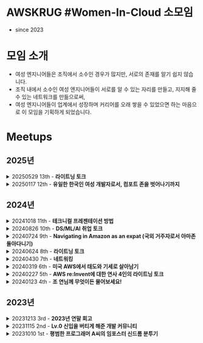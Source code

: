 # AWSKRUG #Women-In-Cloud 소모임

- since 2023


# 모임 소개

- 여성 엔지니어들은 조직에서 소수인 경우가 많지만, 서로의 존재를 알기 쉽지 않습니다.
- 조직 내에서 소수인 여성 엔지니어들이 서로를 알 수 있는 자리를 만들고, 지지해 줄 수 있는 네트워크를 만듦으로써,
- 여성 엔지니어들이 업계에서 성장하며 커리어를 오래 쌓을 수 있었으면 하는 마음으로 이 모임을 기획하게 되었습니다. 


# Meetups
## 2025년

<details>
  <summary>20250529 13th - <b>라이트닝 토크 </b></summary>

  - **주최**
    - [AWSKRUG Women In Cloud - 열 세 번째 모임](https://www.meetup.com/awskrug/events/307782571/)
    - 일시 : 2025년 05월 29일 목요일 19:30 ~ 21:00
    - 장소 : 서울 강남구 테헤란로 231 센터필드 18F 100,101호
  - **주제**
    - Main Session
      - MCP 이해와 활용: 개발 생산성을 높이는 새로운 방법 - [`손수연`]()
      - ALB를 활용한 하이브리드 클라우드 자동 장애 전환 구조 설계 경험 - [`장수정`]()
      - [MSA를 도입하면서 느꼈던 경험](./files/250529_MSA_남혜민.pdf) - [`남혜민`](https://www.linkedin.com/in/heyden-nam/)
    - Networking
</details>
<details>
  <summary>20250117 12th - <b>유일한 한국인 여성 개발자로서, 컴포트 존을 벗어나기까지 </b></summary>

  - **주최**
    - [AWSKRUG Women In Cloud - 열 두 번째 모임](https://www.meetup.com/awskrug/events/305434782/)
    - 일시 : 2025년 01월 17일 금요일 19:30 ~ 21:00
    - 장소 : 무신사캠퍼스 (서울 성동구 아차산로 11길 무신사캠퍼스 N1 2층 201호)
  - **주제**
    - Main Session
      - 유일한 한국인 여성 개발자로서, 컴포트 존을 벗어나기까지 - [`김나헌`](https://www.linkedin.com/in/na-heon-kim-03bb1511b/)
    - Networking
</details>


## 2024년
<details>
  <summary>20241018 11th - <b>테크니컬 프레젠테이션 방법 </b></summary>

  - **주최**
    - [AWSKRUG Women In Cloud - Tech Voice for Women](https://www.meetup.com/awskrug/events/302919717/)
    - 일시 : 2024년 10월 18일 금요일 19:00 ~ 21:00
    - 장소 : 서울 성동구 아차산로 11길 무신사캠퍼스 N1 2층 201호
  - **주제**
    - Main Session
      - 테크니컬 프레젠테이션 방법 - [`Jisun (Audrey) Kim`](https://www.linkedin.com/in/audreykimjisun/)
        - Mastering Technical Presentations: Unlocking the Power of Communication
        - 기술 발표에서 핵심적으로 생각해야 하는 것들, 발표를 도와주는 도구 등을 공유합니다.
    - Practice
      - 강연 이후 실습지를 활용하여, 자신만의 노하우를 기술 발표로 구체화할 예정입니다.
</details>
<details>
  <summary>20240826 10th - <b>DS/ML/AI 취업 토크 </b></summary>

  - **주최**
    - [AWSKRUG Women In Cloud - 10번째 모임](https://www.meetup.com/awskrug/events/302920041/)
    - 일시 : 2024년 8월 26일 월요일 19:00 ~ 21:00
    - 장소 : 서울시 성동구 연무장길 83 (무신사 캠퍼스 E1) 4층 라운지
  - **주제**
    - Main Session
      - DS/ML/AI 취업 토크 - [`양파`](https://www.facebook.com/seattleyangpa)
        - (미국 시장 중심으로) AL/ML/DS 직종에 대한 이해, 잡마켓, 인터뷰 방식과 실제 하는 업무에 대해 공유해주실 예정입니다
        - AL/ML/DS 직종에 관심있는 예비 혹은 타직군 엔지니어, 미국 시장에 관심이 있는 AL/ML/DS 업계 엔지니어 분들의 많은 참여 부탁드립니다
    - Networking
</details>
<details>
  <summary>20240724 9th - <b> Navigating in Amazon as an expat (국외 거주자로서 아마존 돌아다니기) </b></summary>

  - **주최**
    - [AWSKRUG Women In Cloud - 9번째 모임](https://www.meetup.com/awskrug/events/302207817/)
    - 일시 : 2024년 7월 24일 수요일 19:00 ~ 21:00
    - 장소 : 서울 강남구 테헤란로 231 센터필드 EAST 18 301, 400
  - **주제**
    - Main Session
      - Navigating in Amazon as an expat (국외 거주자로서 아마존 돌아다니기) - [`Ivy Lin`](https://www.linkedin.com/in/ivy-lin-a4013ab1/)
        - 미래에 다양한 국가에서 일하는 데 관심이 있으신가요? 삶의 대부분을 미국, 캐나다, 한국 등에서 국외 거주자로서 살아온 Ivy가 어떻게 Amazon, AWS에 개발자로 일하게 되었는지, Amazon, AWS 개발자의 삶은 어떤지, 미래에 AWS에 개발자로 조인하고 싶은 분들에게 말하고 싶은 것들을 공유합니다.
    - Networking
</details>
<details>
  <summary>20240624 8th - <b>라이트닝 토크 </b></summary>

  - **주최**
    - [AWSKRUG Women In Cloud - 8번째 모임](https://www.meetup.com/awskrug/events/301552464/)
    - 일시 : 2024년 6월 24일 월요일 19:30 ~ 21:30
    - 장소 : 서울 성동구 아차산로 13길 11 무신사 N1 캠퍼스 2층 라운지
  - **주제**
    - Main Session
      - 우리 팀이 람다 선택을 후회하는 이유 - [`홍은비`]() | 소프트베리
        - 람다의 라이프 사이클과 실제 운영 단계에서 겪었던 DB Connection Pool 이슈를 다룹니다. 람다 사용이 유리한 경우와 그렇지 않은 경우도 같이 이야기해봅니다.
      - 직업으로서의 (직장인) 개발자 - [`고수희`]() | 휴먼스케이프
        - 여러분은 직장인으로서 개발자의 삶을 채워가고 있나요? 아니면 개발자로서 직장인의 삶을 채워가고 있나요? 어떻게 하면 균형있는 (직장인) 개발자의 삶을 채워갈 수 있는지에 대해 이야기를 나눠봅니다.
    - Networking
</details>
<details>
  <summary>20240430 7th - <b> 네트워킹 </b></summary>

  - **주최**
    - [AWSKRUG Women In Cloud - 7번째 모임](https://www.meetup.com/awskrug/events/300448152/)
    - 일시 : 2024년 4월 30일 화요일 19:00 ~ 21:00
    - 장소 : 서울 강남구 테헤란로 231 센터필드 EAST 18.400&401
  - **주제**
    - Networking

</details>
<details>
  <summary>20240319 6th - <b> 미국 AWS에서 태도와 기세로 살아남기 </b></summary>

  - **주최**
    - [AWSKRUG Women In Cloud - 6번째 모임](https://www.meetup.com/awskrug/events/299565868/)
    - 일시 : 2024년 3월 19일 화요일 19:00 ~ 21:00
    - 장소 : 서울 강남구 테헤란로 231 센터필드 EAST 18.400&401
  - **주제**
    - Main Session
      - 미국 AWS에서 태도와 기세로 살아남기 [`염지원`](https://www.linkedin.com/in/yeomjiwon/) | AWS
        - IT 회사로 간 물멘탈 문과 여자 9년차, 천재 엔지니어가 되기를 절실히 꿈꿨지만 그럴 수 없다는 것을 깨달았습니다. 하지만, 매번 업무에 최선을 다했다 자부할 수 있습니다. 기술 천재가 아니더라도 태도와 기세를 무기로 미국 AWS에서 일하는 이야기를 전합니다.
    - Networking

</details>
<details>
  <summary>20240227 5th - <b> AWS re:Invent에 대한 연사 4인의 라이트닝 토크 </b></summary>

  - **주최**
    - [AWSKRUG Women In Cloud - 5번째 모임](https://www.meetup.com/awskrug/events/299097511/)
    - 일시 : 2024년 2월 27일 화요일 19:00 ~ 21:00
    - 장소 : 서울 강남구 테헤란로 231 센터필드 EAST 18.100&101
  - **주제**
    - Main Session
      - Welcome to fabulous my AWS re:Invent 2023 reflection [`허세린`]() | 한진정보통신
        - 2023 re:Invent 참가 후기 및 다음 re:Invent 참가 팁 공유
      - 한 번만 더 가게 해주세요, re:Invent [`박새미`]() | 데브시스터즈
        - 내 동료가 re:Invent에 간다면 꼭 말해주고 싶은 것들
      - Remember re:Invent [`이경선`]() | 메가존클라우드
      - re:Invent 참가 지원 프로그램 합격자의 지원 프로그램 신청 팁 [`안다혜`]() | AWSKRUG Women In Cloud
    - Networking

</details>
<details>
  <summary>20240123 4th - <b>조 연님께 무엇이든 물어보세요! </b></summary>

  - **주최**
    - [AWSKRUG Women In Cloud - 4번째 모임](https://www.meetup.com/awskrug/events/298117173/)
    - 일시 : 2024년 1월 23일 화요일 19:00 ~ 21:30 ~
    - 장소 : 서울 강남구 테헤란로 231 센터필드 EAST 18.301
  - **주제**
    - Main Session
      - 조 연님께 무엇이든 물어보세요! 그란데클립 CTO, 조 연님
    - Networking

</details>

## 2023년
<details>
  <summary>20231213 3rd - <b>2023년 연말 회고 </b></summary>

  - **주최**
    - [AWSKRUG Women In Cloud - 2023년 회고 모임](https://www.meetup.com/awskrug/events/297717048/)
    - 일시 : 2023년 12월 13일 수요일 19:00 ~
    - 장소 : 서울 강남구 선릉로 818 6층 wework 디자이너 클럽, 컨퍼런스룸 4B
  - **주제**
    - Main Session
      - 각자 2023년 연말 회고 공유
    - Networking

</details>
<details>
  <summary>20231115 2nd - <b>Lv.0 신입을 버티게 해준 개발 커뮤니티 </b></summary>

  - **주최**
    - [AWSKRUG Women In Cloud 2nd meet up](https://www.meetup.com/awskrug/events/297088497/)
    - 일시 : 2023년 11월 15일 수요일 19:00 ~
    - 장소 : 서울 강남구 테헤란로 231 센터필드 EAST 18층 18.301
  - **주제**
    - Main Session
      - Lv.0 신입을 버티게 해준 개발 커뮤니티 by [`안다혜`]() | 무신사
    - Networking

</details>
<details>
  <summary>20231010 1st - <b>평범한 프로그래머 A씨의 임포스터 신드롬 분투기 </b></summary>

  - **주최**
    - [AWSKRUG Women In Cloud 1st meet up](https://www.meetup.com/awskrug/events/296354730/)
    - 일시 : 2023.10.10 화요일 오후 7시
    - 장소 : 서울 강남구 테헤란로 231 센터필드 EAST 18층 18.301
  - **주제**
    - Main Session
      - 평범한 프로그래머 A씨의 임포스터 신드롬 분투기 by [`박새미`]() | 데브시스터즈
    - Networking

</details>
